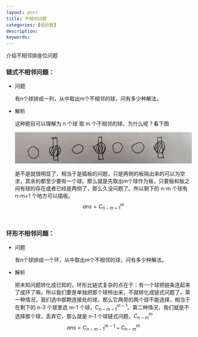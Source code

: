 ```yaml
---
layout: post
title: 不相邻问题
categories: [组合数]
description: 
keywords: 
---
```


介绍不相邻排座位问题

### 链式不相邻问题：

* 问题

  有n个球排成一列，从中取出m个不相邻的球，问有多少种解法。

* 解析

  这种题目可以理解为 n 个球 取 m 个不相邻的球。为什么呢？看下图

  <img src="/images/posts/Not Neighbors Permutation/1.jpg" />

  是不是就很明显了，相当于是插板的问题，只是两侧的板隔出来的可以为空求，其余的都至少要有一个球。那么就是先取出m个球作为板，只要板和板之间有球的存在或者已经是两侧了，那么久没问题了。所以剩下的 n-m 个球有 n-m+1 个地方可以插板。
  $$
  ans=C_{n-m+1}^m
  $$
  <br>

### 环形不相邻问题：

* 问题

  有n个球排成一个环，从中取出m个不相邻的球，问有多少种解法。

* 解析

  把未知问题转化成已知的，环形比链式复杂的点在于：有一个球把链条连起来了成环了嘛。所以我们要是单独把那个球拎出来，不就转化成链式问题了。第一种情况，我们选中那颗连接处的球，那么它两旁的两个球不能选择，相当于在剩下的 n-3 个球里选 m-1 个球，$C_{n-m-1}^{m-1}$。第二种情况，我们就是不选择那个球，丢弃它，那么就是 n-1 个球链式问题，$C_{n-m}^{m}$
  $$
  ans=C_{n-m-1}^{m-1}+C_{n-m}^{m}
  $$
  